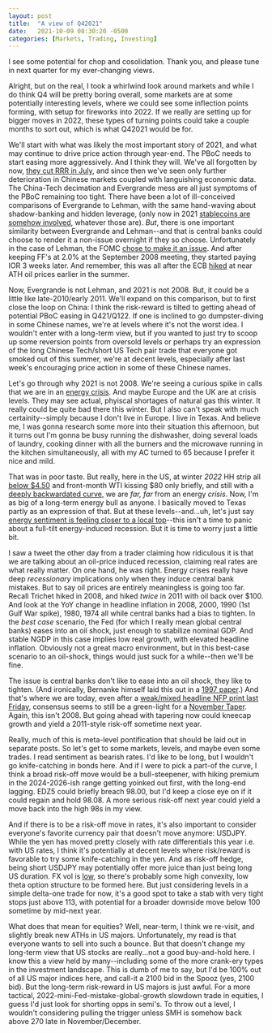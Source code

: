 ```yaml
---
layout: post
title:  "A view of Q42021"
date:   2021-10-09 08:30:20 -0500
categories: [Markets, Trading, Investing]
---
```


I see some potential for chop and cosolidation. Thank you, and please tune in next quarter for my ever-changing views.

Alright, but on the real, I took a whirlwind look around markets and while I do think Q4 will be pretty boring overall, some markets are at some potentially interesting levels, where we could see some inflection points forming, with setup for fireworks into 2022. If we really are setting up for bigger moves in 2022, these types of turning points could take a couple months to sort out, which is what Q42021 would be for.

We'll start with what was likely the most important story of 2021, and what may continue to drive price action through year-end. The PBoC needs to start easing more aggressively. And I think they will. We've all forgotten by now, [they cut RRR in July](https://www.reuters.com/business/chinas-surprise-rrr-cut-gets-markets-pondering-rate-cuts-other-easing-2021-07-14/), and since then we've seen only further deterioration in Chinese markets coupled with languishing economic data. The China-Tech decimation and Evergrande mess are all just symptoms of the PBoC remaining too tight. There have been a lot of ill-conceived comparisons of Evergrande to Lehman, with the same hand-waving about shadow-banking and hidden leverage, (only now in 2021 [stablecoins are somehow involved](https://www.cnbc.com/2021/09/21/evergrande-crisis-could-drag-down-tether-and-other-cryptocurrencies.html), whatever those are). *But*, there is one important similarity between Evergrande and Lehman--and that is central banks could choose to render it a non-issue overnight if they so choose. Unfortunately in the case of Lehman, the FOMC [chose to make it an issue](https://www.federalreserve.gov/newsevents/pressreleases/monetary20080916a.htm). And after keeping FF's at 2.0% at the September 2008 meeting, they started paying IOR 3 weeks later. And remember, this was all after the ECB [hiked](https://www.ecb.europa.eu/press/pressconf/2008/html/is080703.en.html) at near ATH oil prices earlier in the summer. 

Now, Evergrande is not Lehman, and 2021 is not 2008. But, it could be a little like late-2010/early 2011. We'll expand on this comparison, but to first close the loop on China: I think the risk-reward is tilted to getting ahead of potential PBoC easing in Q421/Q122. If one is inclined to go dumpster-diving in some Chinese names, we're at levels where it's not the worst idea. I wouldn't enter with a long-term view, but if you wanted to just try to scoop up some reversion points from oversold levels or perhaps try an expression of the long Chinese Tech/short US Tech pair trade that everyone got smoked out of this summer, we're at decent levels, especially after last week's encouraging price action in some of these Chinese names.

Let's go through why 2021 is not 2008. We're seeing a curious spike in calls that we are in an [energy crisis](https://www.bloomberg.com/news/articles/2021-09-27/europe-s-energy-crisis-is-about-to-go-global-as-gas-prices-soar). And maybe Europe and the UK are at crisis levels. They may see actual, phyiscal shortages of natural gas this winter. It really could be quite bad there this winter. But I also can't speak with much certainity--simply because I don't live in Europe. I live in Texas. And believe me, I was gonna research some more into their situation this afternoon, but  it turns out I'm gonna be busy running the dishwasher, doing several loads of laundry, cooking dinner with all the burners and the microwave running in the kitchen simultaneously, all with my AC turned to 65 because I prefer it nice and mild. 

That was in poor taste. But really, here in the US, at winter *2022* HH strip all [below $4.50](https://www.cmegroup.com/markets/energy/natural-gas/natural-gas.quotes.html) and front-month WTI kissing $80 only briefly, and still with a [deeply backwardated curve](https://www.cmegroup.com/markets/energy/crude-oil/light-sweet-crude.quotes.html), we are *far, far* from an energy *crisis*. Now, I'm as big of a long-term energy bull as anyone. I basically moved to Texas partly as an expression of that. But at these levels--and...uh, let's just say [energy sentiment is feeling closer to a local top](https://twitter.com/Jkylebass/status/1445013121874210821)--this isn't a time to panic about a full-tilt energy-induced recession. But it is time to worry just a little bit.

I saw a tweet the other day from a trader claiming how ridiculous it is that we are talking about an oil-price induced recession, claiming real rates are what really matter. On one hand, he was right. Energy crises really have deep *recessionary* implications only when they induce central bank mistakes. But to say oil prices are entirely meaningless is going too far. Recall Trichet hiked in 2008, and hiked *twice* in 2011 with oil back over $100. And look at the YoY change in headline inflation in 2008, 2000, 1990 (1st Gulf War spike), 1980, 1974 all while central banks had a bias to tighten. In the *best case* scenario, the Fed (for which I really mean global central banks) eases into an oil shock, just enough to stabilize nominal GDP. And stable NGDP in this case implies low real growth, with elevated headline inflation. Obviously not a great macro environment, but in this best-case scenario to an oil-shock, things would just suck for a while--then we'll be fine.

The issue is central banks don't like to ease into an oil shock, they like to tighten. (And ironically, Bernanke himself laid this out in a [1997 paper](https://www.brookings.edu/bpea-articles/systematic-monetary-policy-and-the-effects-of-oil-price-shocks/).) And that's where we are today, even after a [weak/mixed headline NFP print last Friday](https://finance.yahoo.com/news/september-jobs-report-labor-department-hiring-covid-2021-191337923.html), consensus seems to still be a green-light for a [November Taper](https://www.wsj.com/articles/jobs-report-keeps-fed-taper-on-track-for-november-11633700960). Again, this isn't 2008. But going ahead with tapering now could kneecap growth and yield a 2011-style risk-off sometime next year. 

Really, much of this is meta-level pontification that should be laid out in separate posts. So let's get to some markets, levels, and maybe even some trades. I read sentiment as bearish rates. I'd like to be long, but I wouldn't go knife-catching in bonds here. And if I were to pick a part-of the curve, I think a broad risk-off move would be a bull-steepener, with hiking premium in the 2024-2026-ish range getting yoinked out first, with the long-end lagging. EDZ5 could briefly breach 98.00, but I'd keep a close eye on if it could regain and hold 98.08. A more serious risk-off next year could yield a move back into the high 98s in my view.

And if there is to be a risk-off move in rates, it's also important to consider everyone's favorite currency pair that doesn't move anymore: USDJPY. While the yen has moved pretty closely with rate differentials this year i.e. with US rates, I think it's potentially at decent levels where risk/reward is favorable to try some knife-catching in the yen. And as risk-off hedge, being short USDJPY may potentially offer more juice than just being long US duration. FX vol is [low](https://www.reuters.com/business/dollar-finds-footing-traders-wait-inflation-numbers-2021-06-08/#:~:text=With%20recent%20trading%20channels%20tight,down%200.2%25%20on%20the%20day), so there's probably some high convexity, low theta option structure to be formed here. But just considering levels in a simple delta-one trade for now, it's a good spot to take a stab with very tight stops just above 113, with potential for a broader downside move below 100 sometime by mid-next year.

What does that mean for equities? Well, near-term, I think we re-visit, and slightly break new ATHs in US majors. Unfortunately, my read is that everyone wants to sell into such a bounce. But that doesn't change my long-term view that US stocks are really...not a good buy-and-hold here. I know this a view held by many--including some of the more crank-ery types in the investment landscape. This is dumb of me to say, but I'd be 100% out of all US major indices here, and call-it a 2100 bid in the Spooz (yes, 2100 bid). But the long-term risk-reward in US majors is just awful. For a more tactical, 2022-mini-Fed-mistake-global-growth slowdown trade in equities, I guess I'd just look for shorting opps in semi's. To throw out a level, I wouldn't considering pulling the trigger unless SMH is somehow back above 270 late in November/December.